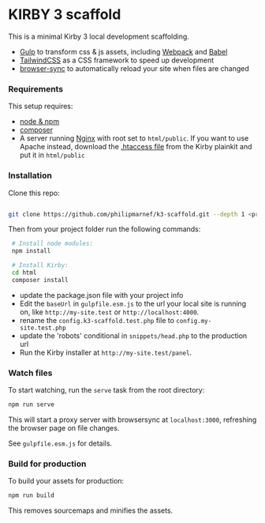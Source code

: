 # KIRBY 3 scaffold

This is a minimal Kirby 3 local development scaffolding.

- [Gulp](https://gulpjs.com/) to transform css & js assets, including  [Webpack](https://webpack.js.org/) and [Babel](https://babeljs.io/)
- [TailwindCSS](https://tailwindcss.com/) as a CSS framework to speed up development
- [browser-sync](https://www.browsersync.io/) to automatically reload your site when files are changed

### Requirements

This setup requires:

- [node & npm](https://nodejs.org/en/)
- [composer](https://getcomposer.org/download/)
- A server running [Nginx](https://nginx.com) with root set to `html/public`. If you want to use Apache instead, download the [.htaccess file](https://github.com/getkirby/plainkit/blob/master/.htaccess) from the Kirby plainkit and put it in `html/public`

### Installation

Clone this repo:

```sh

git clone https://github.com/philipmarnef/k3-scaffold.git --depth 1 <project-folder>
```

Then from your project folder run the following commands:

```sh
 # Install node modules:
 npm install

 # Install Kirby:
 cd html
 composer install
```

- update the package.json file with your project info
- Edit the `baseUrl` in `gulpfile.esm.js` to the url your local site is running on, like `http://my-site.test` or `http://localhost:4000`.
- rename the `config.k3-scaffold.test.php` file to `config.my-site.test.php`
- update the 'robots' conditional in `snippets/head.php` to the production url
- Run the Kirby installer at `http://my-site.test/panel`.


### Watch files

To start watching, run the `serve` task from the root directory:

```sh
npm run serve
```

This will start a proxy server with browsersync at `localhost:3000`, refreshing the browser page on file changes.

See `gulpfile.esm.js` for details.

### Build for production

To build your assets for production:  

```sh
npm run build
```

This removes sourcemaps and minifies the assets.
